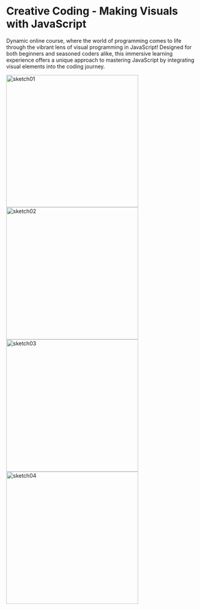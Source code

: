 <h1>Creative Coding - Making Visuals with JavaScript </h1> 
<p> Dynamic online course, where the world of programming comes to life through the vibrant lens of visual programming in JavaScript! Designed for both beginners and seasoned coders alike, this immersive learning experience offers a unique approach to mastering JavaScript by integrating visual elements into the coding journey.<p>


<img width="350" alt="sketch01" src="https://github.com/kkrista/creative-coding/assets/78624317/db5fcb05-8d0d-4467-b7e5-0ea44307c1e5">
<img width="350" alt="sketch02" src="https://github.com/kkrista/creative-coding/assets/78624317/a3c1e8e0-5034-4ad8-9017-9ab9cd3d8085">
<img width="350" alt="sketch03" src="https://github.com/kkrista/creative-coding/assets/78624317/ff2d53f4-27d3-4b4e-b393-42939327860d">
<img width="350" alt="sketch04" src="https://github.com/kkrista/creative-coding/assets/78624317/a7402b49-00c4-47c2-bd7e-58c1da21c6f0">
